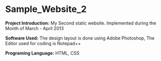 # Sample_Website_2

<b>Project Introduction:</b>
My Second static website. Implemented during the Month of March - April 2013 

<b>Software Used:</b>
The design layout is done using Adobe Photoshop, The Editor used for coding is Notepad++ 

<b>Programing Language:</b>
HTML, CSS

